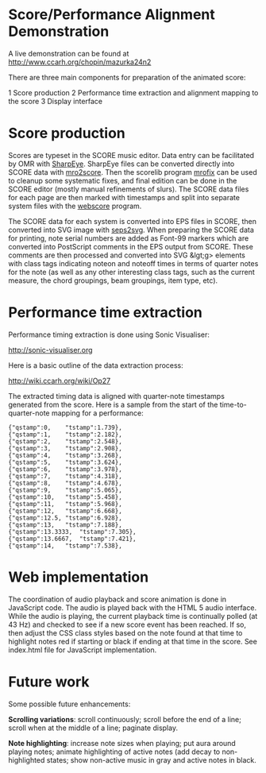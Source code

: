 Score/Performance Alignment Demonstration
=========================================

A live demonstration can be found at http://www.ccarh.org/chopin/mazurka24n2

There are three main components for preparation of the animated score:

1 Score production
2 Performance time extraction and alignment mapping to the score
3 Display interface

Score production
===================

Scores are typeset in the SCORE music editor.  Data entry can
be facilitated by OMR with [SharpEye](http://www.visiv.co.uk). SharpEye
files can be converted directly into SCORE data with
[mro2score](http://www.ccarh.org/courses/253/lab/mro2score). Then
the scorelib program
[mrofix](https://github.com/craigsapp/scorelib/blob/master/src-programs/mrofix.cpp)
can be used to cleanup some systematic fixes, and final edition
can be done in the SCORE editor (mostly manual refinements
of slurs).  The SCORE data files for each page are then marked
with timestamps and split into separate system files with the
[webscore](https://github.com/craigsapp/scorelib/blob/master/src-programs/webscore.cpp)
program.

The SCORE data for each system is converted into
EPS files in SCORE, then converted into SVG image with
[seps2svg](https://github.com/th-we/seps2svg).  When preparing the SCORE
data for printing, note serial numbers are added as Font-99 markers which
are converted into PostScript comments in the EPS output from SCORE. These
comments are then processed and converted into SVG &lgt;g&gt;
elements with class tags indicating noteon and noteoff times in terms of
quarter notes for the note (as well as any other interesting class tags,
such as the current measure, the chord groupings, beam groupings, item
type, etc).


Performance time extraction
===========================

Performance timing extraction is done using Sonic Visualiser:

http://sonic-visualiser.org

Here is a basic outline of the data extraction process:

http://wiki.ccarh.org/wiki/Op27

The extracted timing data is aligned with quarter-note timestamps 
generated from the score.  Here is a sample from the start of the
time-to-quarter-note mapping for a performance:

	{"qstamp":0,	"tstamp":1.739},
	{"qstamp":1,	"tstamp":2.182},
	{"qstamp":2,	"tstamp":2.548},
	{"qstamp":3,	"tstamp":2.908},
	{"qstamp":4,	"tstamp":3.268},
	{"qstamp":5,	"tstamp":3.624},
	{"qstamp":6,	"tstamp":3.978},
	{"qstamp":7,	"tstamp":4.318},
	{"qstamp":8,	"tstamp":4.678},
	{"qstamp":9,	"tstamp":5.065},
	{"qstamp":10,	"tstamp":5.458},
	{"qstamp":11,	"tstamp":5.968},
	{"qstamp":12,	"tstamp":6.668},
	{"qstamp":12.5,	"tstamp":6.928},
	{"qstamp":13,	"tstamp":7.188},
	{"qstamp":13.3333,	"tstamp":7.305},
	{"qstamp":13.6667,	"tstamp":7.421},
	{"qstamp":14,	"tstamp":7.538},


Web implementation
===================

The coordination of audio playback and score animation is done in
JavaScript code.  The audio is played back with the HTML 5 audio
interface.  While the audio is playing, the current playback time is
continually polled (at 43 Hz) and checked to see if a new score event
has been reached.  If so, then adjust the CSS class styles based on the
note found at that time to highlight notes red if starting or black if
ending at that time in the score.  See index.html file for JavaScript
implementation.


Future work
============

Some possible future enhancements:

**Scrolling variations**: scroll continuously; scroll before the end of a line;
scroll when at the middle of a line; paginate display.

**Note highlighting**: increase note sizes when playing; put aura around 
playing notes; animate highlighting of active notes (add decay to 
non-highlighted states; show non-active music in gray and active notes in
black.




